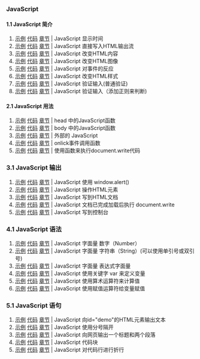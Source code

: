 ###  JavaScript

#### 1.1 JavaScript 简介
1. [示例](https://github.com/logicwang/Js-Review/blob/master/JS/1.html)
[代码](https://logicwang.github.io/Js-Review/JS/1.html)
[章节](https://www.runoob.com/js/js-intro.html) |
JavaScript  显示时间
2. [示例](https://github.com/logicwang/Js-Review/blob/master/JS/2.html)
[代码](https://logicwang.github.io/Js-Review/JS/2.html)
[章节](https://www.runoob.com/js/js-intro.html) |
JavaScript  直接写入HTML输出流
3. [示例](https://github.com/logicwang/Js-Review/blob/master/JS/3.html)
[代码](https://logicwang.github.io/Js-Review/JS/3.html)
[章节](https://www.runoob.com/js/js-intro.html) |
JavaScript  改变HTML内容
4. [示例](https://github.com/logicwang/Js-Review/blob/master/JS/4.html)
[代码](https://logicwang.github.io/Js-Review/JS/4.html)
[章节](https://www.runoob.com/js/js-intro.html) |
JavaScript  改变HTML图像
5. [示例](https://github.com/logicwang/Js-Review/blob/master/JS/5.html)
[代码](https://logicwang.github.io/Js-Review/JS/5.html)
[章节](https://www.runoob.com/js/js-intro.html) |
JavaScript  对事件的反应
6. [示例](https://github.com/logicwang/Js-Review/blob/master/JS/6.html)
[代码](https://logicwang.github.io/Js-Review/JS/6.html)
[章节](https://www.runoob.com/js/js-intro.html) |
JavaScript  改变HTML样式
7. [示例](https://github.com/logicwang/Js-Review/blob/master/JS/7.html)
[代码](https://logicwang.github.io/Js-Review/JS/7.html)
[章节](https://www.runoob.com/js/js-intro.html) |
JavaScript  验证输入(普通验证)
8. [示例](https://github.com/logicwang/Js-Review/blob/master/JS/8.html)
[代码](https://logicwang.github.io/Js-Review/JS/8.html)
[章节](https://www.runoob.com/js/js-intro.html) |
JavaScript  验证输入（添加正则来判断)

#### 2.1 JavaScript 用法
1. [示例](https://github.com/logicwang/Js-Review/blob/master/JS/9.html)
[代码](https://logicwang.github.io/Js-Review/JS/9.html)
[章节](https://www.runoob.com/js/js-howto.html) |
head 中的JavaScript函数
2. [示例](https://github.com/logicwang/Js-Review/blob/master/JS/10.html)
[代码](https://logicwang.github.io/Js-Review/JS/10.html)
[章节](https://www.runoob.com/js/js-howto.html) |
body 中的JavaScript函数
3. [示例](https://github.com/logicwang/Js-Review/blob/master/JS/11.html)
[代码](https://logicwang.github.io/Js-Review/JS/11.html)
[章节](https://www.runoob.com/js/js-howto.html) |
外部的 JavaScript
4. [示例](https://github.com/logicwang/Js-Review/blob/master/JS/12.html)
[代码](https://logicwang.github.io/Js-Review/JS/12.html)
[章节](https://www.runoob.com/js/js-howto.html) |
onlick事件调用函数
5. [示例](https://github.com/logicwang/Js-Review/blob/master/JS/13.html)
[代码](https://logicwang.github.io/Js-Review/JS/13.html)
[章节](https://www.runoob.com/js/js-howto.html) |
使用函数来执行document.write代码

### 3.1 JavaScript  输出
1. [示例](https://github.com/logicwang/Js-Review/blob/master/JS/14.html)
[代码](https://logicwang.github.io/Js-Review/JS/14.html)
[章节](https://www.runoob.com/js/js-output.html) |
JavaScript  使用 window.alert()
2. [示例](https://github.com/logicwang/Js-Review/blob/master/JS/15.html)
[代码](https://logicwang.github.io/Js-Review/JS/15.html)
[章节](https://www.runoob.com/js/js-output.html) |
JavaScript 操作HTML元素
3. [示例](https://github.com/logicwang/Js-Review/blob/master/JS/16.html)
[代码](https://logicwang.github.io/Js-Review/JS/16.html)
[章节](https://www.runoob.com/js/js-output.html) |
JavaScript 写到HTML文档
4. [示例](https://github.com/logicwang/Js-Review/blob/master/JS/17.html)
[代码](https://logicwang.github.io/Js-Review/JS/17.html)
[章节](https://www.runoob.com/js/js-output.html) |
JavaScript 文档已完成加载后执行 document.write
5. [示例](https://github.com/logicwang/Js-Review/blob/master/JS/18.html)
[代码](https://logicwang.github.io/Js-Review/JS/18.html)
[章节](https://www.runoob.com/js/js-output.html) |
JavaScript 写到控制台

### 4.1 JavaScript  语法
1. [示例](https://github.com/logicwang/Js-Review/blob/master/JS/19.html)
[代码](https://logicwang.github.io/Js-Review/JS/19.html)
[章节](https://www.runoob.com/js/js-syntax.html) |
JavaScript 字面量 数字（Number）
2. [示例](https://github.com/logicwang/Js-Review/blob/master/JS/20.html)
[代码](https://logicwang.github.io/Js-Review/JS/20.html)
[章节](https://www.runoob.com/js/js-syntax.html) |
JavaScript 字面量 字符串（String）(可以使用单引号或双引号)
3. [示例](https://github.com/logicwang/Js-Review/blob/master/JS/21.html)
[代码](https://logicwang.github.io/Js-Review/JS/21.html)
[章节](https://www.runoob.com/js/js-syntax.html) |
JavaScript 字面量 表达式字面量
4. [示例](https://github.com/logicwang/Js-Review/blob/master/JS/22.html)
[代码](https://logicwang.github.io/Js-Review/JS/22.html)
[章节](https://www.runoob.com/js/js-syntax.html) |
JavaScript 使用关键字 var 来定义变量
5. [示例](https://github.com/logicwang/Js-Review/blob/master/JS/23.html)
[代码](https://logicwang.github.io/Js-Review/JS/23.html)
[章节](https://www.runoob.com/js/js-syntax.html) |
JavaScript 使用算术运算符来计算值
6. [示例](https://github.com/logicwang/Js-Review/blob/master/JS/24.html)
[代码](https://logicwang.github.io/Js-Review/JS/24.html)
[章节](https://www.runoob.com/js/js-syntax.html) |
JavaScript 使用赋值运算符给变量赋值

### 5.1 JavaScript  语句 
1. [示例](https://github.com/logicwang/Js-Review/blob/master/JS/25.html)
[代码](https://logicwang.github.io/Js-Review/JS/25.html)
[章节](https://www.runoob.com/js/js-statements.html) |
JavaScript 向id="demo"的HTML元素输出文本
2. [示例](https://github.com/logicwang/Js-Review/blob/master/JS/26.html)
[代码](https://logicwang.github.io/Js-Review/JS/26.html)
[章节](https://www.runoob.com/js/js-statements.html) |
JavaScript 使用分号隔开
3. [示例](https://github.com/logicwang/Js-Review/blob/master/JS/27.html)
[代码](https://logicwang.github.io/Js-Review/JS/27.html)
[章节](https://www.runoob.com/js/js-statements.html) |
JavaScript 向网页输出一个标题和两个段落
4. [示例](https://github.com/logicwang/Js-Review/blob/master/JS/28.html)
[代码](https://logicwang.github.io/Js-Review/JS/28.html)
[章节](https://www.runoob.com/js/js-statements.html) |
JavaScript 代码块
5. [示例](https://github.com/logicwang/Js-Review/blob/master/JS/29.html)
[代码](https://logicwang.github.io/Js-Review/JS/29.html)
[章节](https://www.runoob.com/js/js-statements.html) |
JavaScript 对代码行进行折行